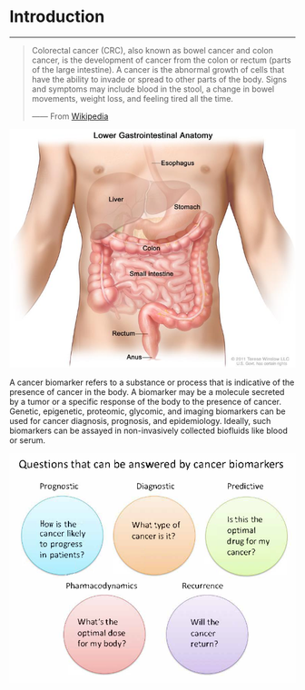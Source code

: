 # <i class="fa-regular fa-file-lines"></i> Introduction

---

> <i class="fa fa-quote-left fa-3x fa-pull-left"></i>
> Colorectal cancer (CRC), also known as bowel cancer and colon cancer, is the development of cancer from the colon or rectum (parts of the large intestine). A cancer is the abnormal growth of cells that have the ability to invade or spread to other parts of the body. Signs and symptoms may include blood in the stool, a change in bowel movements, weight loss, and feeling tired all the time.
>
> —— From [Wikipedia](https://en.wikipedia.org/wiki/Colorectal_cancer)

![Figure 1.Anatomy of the lower digestive system, showing the colon and other organs. (From SHEER)](../images/old/dsystem.jpg "Figure 1.Anatomy of the lower digestive system, showing the colon and other organs. (From SHEER)")

A cancer biomarker refers to a substance or process that is indicative of the presence of cancer in the body. A biomarker may be a molecule secreted by a tumor or a specific response of the body to the presence of cancer. Genetic, epigenetic, proteomic, glycomic, and imaging biomarkers can be used for cancer diagnosis, prognosis, and epidemiology. Ideally, such biomarkers can be assayed in non-invasively collected biofluids like blood or serum.

![Figure 2. Questions that can be answered by biomarkers. (From Wikipedia)](../images/old/cancerbiomarker.png "Figure 2. Questions that can be answered by biomarkers.")